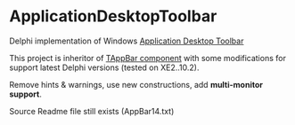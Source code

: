 # ApplicationDesktopToolbar
Delphi implementation of Windows [Application Desktop Toolbar](https://docs.microsoft.com/en-us/windows/win32/shell/application-desktop-toolbars)

This project is inheritor of [TAppBar component]( https://torry.net/authorsmore.php?id=696 ) 
with some modifications for support latest Delphi versions (tested on XE2..10.2).

Remove hints & warnings, use new constructions, add **multi-monitor support**.

Source Readme file still exists (AppBar14.txt)

